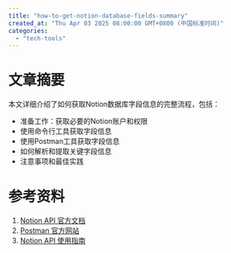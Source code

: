 ```yaml
---
title: "how-to-get-notion-database-fields-summary"
created_at: "Thu Apr 03 2025 08:00:00 GMT+0800 (中国标准时间)"
categories:
  - "tech-tools"
---
```


# 文章摘要

本文详细介绍了如何获取Notion数据库字段信息的完整流程，包括：

- 准备工作：获取必要的Notion账户和权限
- 使用命令行工具获取字段信息
- 使用Postman工具获取字段信息
- 如何解析和提取关键字段信息
- 注意事项和最佳实践

# 参考资料

1. [Notion API 官方文档](https://developers.notion.com/)
2. [Postman 官方网站](https://www.postman.com/)
3. [Notion API 使用指南](https://developers.notion.com/docs)
